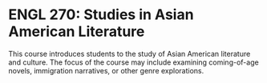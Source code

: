 # ENGL 270: Studies in Asian American Literature

This course introduces students to the study of Asian American literature and culture. The focus of the course may include examining coming-of-age novels, immigration narratives, or other genre explorations.